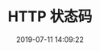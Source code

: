 ---
title: HTTP 状态码
date: 2019-07-11 14:09:22
updated: 2019-07-11 14:09:22
tags: http
categories: 资料
permalink: http-status.html
---